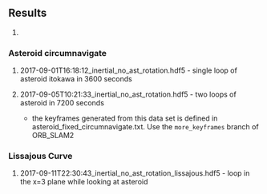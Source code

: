 ## Results

1. 

### Asteroid circumnavigate

1. 2017-09-01T16:18:12_inertial_no_ast_rotation.hdf5 - single loop of asteroid itokawa in 3600 seconds
2. 2017-09-05T10:21:33_inertial_no_ast_rotation.hdf5 - two loops of asteroid in 7200 seconds
    
    * the keyframes generated from this data set is defined in asteroid_fixed_circumnavigate.txt.
    Use the `more_keyframes` branch of ORB_SLAM2

### Lissajous Curve
1. 2017-09-11T22:30:43_inertial_no_ast_rotation_lissajous.hdf5 - loop in the x=3 plane while looking at asteroid

